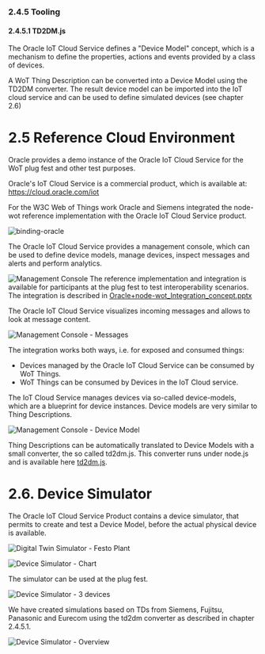 ### 2.4.5 Tooling

#### 2.4.5.1 TD2DM.js

The Oracle IoT Cloud Service defines a "Device Model" concept, which is a mechanism to define the properties, actions and events provided by a class of devices. 

A WoT Thing Description can be converted into a Device Model using the TD2DM converter. The result device model can be imported into the IoT cloud service and can be used to define simulated devices (see chapter 2.6)

# 2.5 Reference Cloud Environment

Oracle provides a demo instance of the Oracle IoT Cloud Service for the WoT plug fest and other test purposes.

Oracle's IoT Cloud Service is a commercial product, which is available at:
https://cloud.oracle.com/iot

For the W3C Web of Things work Oracle and Siemens integrated the node-wot reference implementation with the Oracle IoT Cloud Service product.

![binding-oracle](images/plugfest-prague-2018-siemens-festolive.png)

The Oracle IoT Cloud Service provides a management console, which can be used to define device models, manage devices, inspect messages and alerts and perform analytics.

![Management Console](images/mgmt_console.png)
The reference implementation and integration is available for participants at the plug fest to test interoperability scenarios.
The integration is described in [Oracle+node-wot_Integration_concept.pptx](docs/Oracle+node-wot_Integration_concept.pptx)

The Oracle IoT Cloud Service visualizes incoming messages and allows to look at message content.

![Management Console - Messages](images/mgmt_console_messages.png)

The integration works both ways, i.e. for exposed and consumed things:

* Devices managed by the Oracle IoT Cloud Service can be consumed by WoT Things.
* WoT Things can be consumed by Devices in the IoT Cloud service.

The IoT Cloud Service manages devices via so-called device-models, which are a blueprint for device instances. Device models are very similar to Thing Descriptions.

![Management Console - Device Model](images/mgmt_console_edit_DM.png)

Thing Descriptions can be automatically translated to Device Models with a small converter, the so called td2dm.js. This converter runs under node.js and is available here [td2dm.js](TDs/OracleTDs).

# 2.6. Device Simulator

The Oracle IoT Cloud Service Product contains a device simulator, that permits to create and test a Device Model, before the actual physical device is available.

![Digital Twin Simulator - Festo Plant](images/sim_festo.png)

![Device Simulator - Chart](images/sim_chart.png)

The simulator can be used at the plug fest.

![Device Simulator - 3 devices](images/sim_3_instances.png)

We have created simulations based on TDs from Siemens, Fujitsu, Panasonic and Eurecom using the td2dm converter as described in chapter 2.4.5.1.

![Device Simulator - Overview](images/sim_overview.png)


